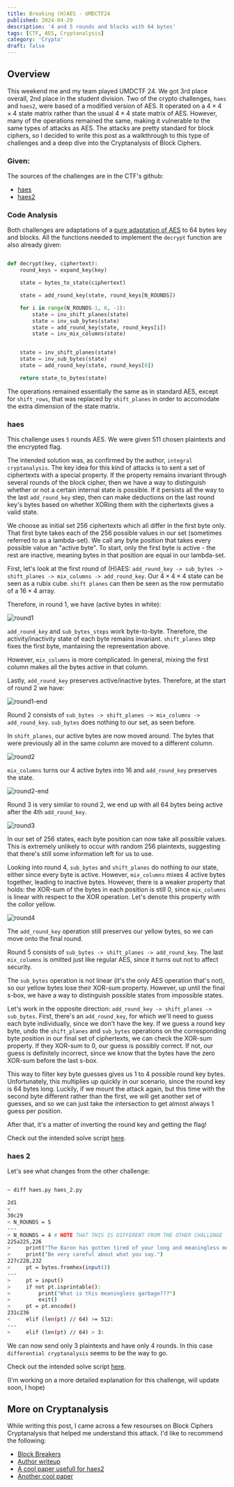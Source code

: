 ```yaml
---
title: Breaking (H)AES - UMDCTF24
published: 2024-04-29
description: '4 and 5 rounds and blocks with 64 bytes'
tags: [CTF, AES, Cryptanalysis]
category: 'Crypto'
draft: false 
---
```


## Overview

This weekend me and my team played UMDCTF 24. We got 3rd place overall, 2nd place in the student division.
Two of the crypto challenges, `haes` and `haes2`, were based of a modified version of AES. It operated on a $4 \times 4 \times 4$ state matrix rather than the usual $4 \times 4$ state matrix of AES. However, many of the operations remained the same, making it vulnerable to the same types of attacks as AES. The attacks are pretty standard for block ciphers, so I decided to write this post as a walkthrough to this type of challenges and a deep dive into the Cryptanalysis of Block Ciphers.

### Given:

The sources of the challenges are in the CTF's github:
 - [haes](https://github.com/UMD-CSEC/UMDCTF-2024-Challenges/blob/main/crypto/haes/haes.py)
 - [haes2](https://github.com/UMD-CSEC/UMDCTF-2024-Challenges/blob/main/crypto/haes-2/haes_2.py)


### Code Analysis

Both challenges are adaptations of a [pure adaptation of AES](https://github.com/bozhu/AES-Python) to 64 bytes key and blocks. 
All the functions needed to implement the `decrypt` function are also already given:

```python

def decrypt(key, ciphertext):
    round_keys = expand_key(key)

    state = bytes_to_state(ciphertext)

    state = add_round_key(state, round_keys[N_ROUNDS])

    for i in range(N_ROUNDS-1, 0, -1):
        state = inv_shift_planes(state)
        state = inv_sub_bytes(state)
        state = add_round_key(state, round_keys[i])
        state = inv_mix_columns(state)


    state = inv_shift_planes(state)
    state = inv_sub_bytes(state)
    state = add_round_key(state, round_keys[0])

    return state_to_bytes(state)

```

The operations remained essentially the same as in standard AES, except for `shift_rows`, that was replaced by `shift_planes` in order to accomodate the extra dimension of the state matrix. 


### haes

This challenge uses `5` rounds AES. We were given 511 chosen plaintexts and the encrypted flag. 

The intended solution was, as confirmed by the author, `integral cryptanalysis`. The key idea for this kind of attacks is to sent a set of ciphertexts with a special property. If the property remains invariant through several rounds of the block cipher, then we have a way to distinguish whether or not a certain internal state is possible. If it persists all the way to the last `add_round_key` step, then can make deductions on the last round key's bytes based on whether XORing them with the ciphertexts gives a valid state.

We choose as initial set 256 ciphertexts which all differ in the first byte only. That first byte takes each of the 256 possible values in our set (sometimes referred to as a lambda-set). We call any byte position that takes every possible value an "active byte". To start, only the first byte is active - the rest are inactive, meaning bytes in that position are equal in our lambda-set.

First, let's look at the first round of (H)AES: `add_round_key -> sub_bytes -> shift_planes -> mix_columns -> add_round_key`.
Our $4 \times 4 \times 4$ state can be seen as a rubix cube. `shift planes` can then be seen as the row permutatio of a $16 \times 4$ array.

Therefore, in round 1, we have (active bytes in white):

![round1](./haes/1.png)

`add_round_key` and `sub_bytes_steps` work byte-to-byte. Therefore, the activity/inactivity state of each byte remains invariant. `shift_planes` step fixes the first byte, mantaining the representation above.

However, `mix_columns` is more complicated. In general, mixing the first column makes all the bytes active in that column. 

Lastly, `add_round_key` preserves active/inactive bytes. Therefore, at the start of round 2 we have:

![round1-end](./haes/2.png)

Round 2 consists of `sub_bytes -> shift_planes -> mix_columns -> add_round_key`. `sub_bytes` does nothing to our set, as seen before.

In `shift_planes`, our active bytes are now moved around. The bytes that were previously all in the same column are moved to a different column.

![round2](./haes/3.png)

`mix_columns` turns our 4 active bytes into 16 and `add_round_key` preserves the state.

![round2-end](./haes/4.png)

Round 3 is very similar to round 2, we end up with all 64 bytes being active after the 4th `add_round_key`.

![round3](./haes/5.png)

In our set of 256 states, each byte position can now take all possible values. This is extremely unlikely to occur with random 256 plaintexts, suggesting that there's still some information left for us to use.

Looking into round 4, `sub_bytes` and `shift_planes` do nothing to our state, either since every byte is active. However, `mix_columns` mixes 4 active
bytes together, leading to inactive bytes. 
However, there is a weaker property that holds: the XOR-sum of the bytes in each position is still 0, since `mix_columns` is linear with respect to the XOR operation. Let's denote this property with the collor yellow.

![round4](./haes/6.png)

The `add_round_key` operation still preserves our yellow bytes, so we can move onto the final round.

Round 5 consists of `sub_bytes -> shift_planes -> add_round_key`. The last `mix_columns` is omitted just like regular AES, since it turns out not to affect security.

The `sub_bytes` operation is not linear (it's the only AES operation that's not), so our yellow bytes lose their XOR-sum property. However, up until the final s-box, we have a way
to distinguish possible states from impossible states.

Let's work in the opposite direction: `add_round_key -> shift_planes -> sub_bytes`. First, there's an `add_round_key`, for which we'll need to guess each byte individually, since we don't have the key.
If we guess a round key byte, undo the `shift_planes` and `sub_bytes` operations on the corresponding byte position in our final set of ciphertexts, we can check the XOR-sum property.
If they XOR-sum to 0, our guess is possibly correct. If not, our guess is definitely incorrect, since we know that the bytes have the zero XOR-sum before the last s-box.

This way to filter key byte guesses gives us 1 to 4 possible round key bytes. Unfortunately, this multiplies up quickly in our scenario, since the round key is 64 bytes long. Luckily, if we mount the attack again, but this time with the second byte different rather than the first, we will get another set of guesses, and so we can just take the intersection to get almost always 1 guess per position.

After that, it's a matter of inverting the round key and getting the flag!

Check out the intended solve script [here](https://github.com/UMD-CSEC/UMDCTF-2024-Challenges/blob/main/crypto/haes/solve.py).


### haes 2

Let's see what changes from the other challenge:

```sh

~ diff haes.py haes_2.py

2d1
<
30c29
< N_ROUNDS = 5
---
> N_ROUNDS = 4 # NOTE THAT THIS IS DIFFERENT FROM THE OTHER CHALLENGE
225a225,226
>     print("The Baron has gotten tired of your long and meaningless messages.")
>     print("Be very careful about what you say.")
227c228,232
<     pt = bytes.fromhex(input())
---
>     pt = input()
>     if not pt.isprintable():
>         print("What is this meaningless garbage???")
>         exit()
>     pt = pt.encode()
231c236
<     elif (len(pt) // 64) >= 512:
---
>     elif (len(pt) // 64) > 3:


```

We can now send only 3 plaintexts and have only 4 rounds. In this case `differential cryptanalysis` seems to be the way to go.

Check out the intended solve script [here](https://github.com/UMD-CSEC/UMDCTF-2024-Challenges/blob/main/crypto/haes-2/solve.py).

(I'm working on a more detailed explanation for this challenge, will update soon, I hope)


## More on Cryptanalysis

While writing this post, I came across a few resourses on Block Ciphers Cryptanalysis that helped me understand this attack. I'd like to recommend the following:

- [Block Breakers](https://www.davidwong.fr/blockbreakers/index.html)
- [Author writeup](https://github.com/aparker314159/ctf-writeups/blob/main/UMDCTF2024AuthorWriteups/haes.md)
- [A cool paper usefull for haes2](https://eprint.iacr.org/2010/633.pdf)
- [Another cool paper](https://eprint.iacr.org/2022/487.pdf)